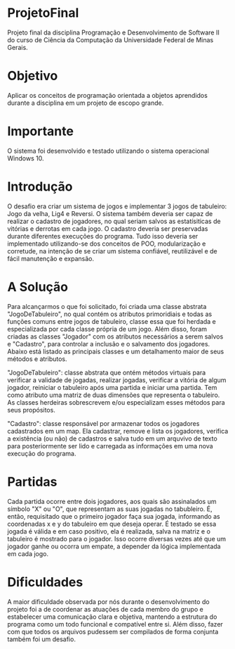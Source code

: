 # ProjetoFinal
Projeto final da disciplina Programação e Desenvolvimento de Software II do curso de Ciência da Computação da Universidade Federal de Minas Gerais.

# Objetivo
Aplicar os conceitos de programação orientada a objetos aprendidos durante a disciplina em um projeto de escopo grande.

# Importante
O sistema foi desenvolvido e testado utilizando o sistema operacional Windows 10.

# Introdução
O desafio era criar um sistema de jogos e implementar 3 jogos de tabuleiro: Jogo da velha, Lig4 e Reversi. O sistema também deveria ser capaz de realizar o cadastro de jogadores, no qual seriam salvos as estatísiticas de vitórias e derrotas em cada jogo. O cadastro deveria ser preservadas durante diferentes execuções do programa. Tudo isso deveria ser implementado utilizando-se dos conceitos de POO, modularização e corretude, na intenção de se criar um sistema confiável, reutilizável e de fácil manutenção e expansão.

# A Solução
Para alcançarmos o que foi solicitado, foi criada uma classe abstrata "JogoDeTabuleiro", no qual contém os atributos primoridiais e todas as funções comuns entre jogos de tabuleiro, classe essa que foi herdada e especializada por cada classe própria de um jogo. Além disso, foram criadas as classes "Jogador" com os atributos necessários a serem salvos e "Cadastro", para controlar a inclusão e o salvamento dos jogadores. Abaixo está listado as principais classes e um detalhamento maior de seus métodos e atributos.

"JogoDeTabuleiro": classe abstrata que ontém métodos virtuais para verificar a validade de jogadas, realizar jogadas, verificar a vitória de algum jogador, reiniciar o tabuleiro após uma partida e iniciar uma partida. Tem como atributo uma matriz de duas dimensões que representa o tabuleiro. As classes herdeiras sobrescrevem e/ou especializam esses métodos para seus propósitos.

"Cadastro": classe responsável por armazenar todos os jogadores cadastrados em um map. Ela cadastrar, remove e lista os jogadores, verifica a existência (ou não) de cadastros e salva tudo em um arquvivo de texto para posteriormente ser lido e carregada as informações em uma nova execução do programa.

# Partidas
Cada partida ocorre entre dois jogadores, aos quais são assinalados um símbolo "X" ou "O", que representam as suas jogadas no tabubleiro. É, então, requisitado que o primeiro jogador faça sua jogada, informando as coordenadas x e y do tabuleiro em que deseja operar. É testado se essa jogada é válida e em caso positivo, ela é realizada, salva na matriz e o tabuleiro é mostrado para o jogador. Isso ocorre diversas vezes até que um jogador ganhe ou ocorra um empate, a depender da lógica implementada em cada jogo.

# Dificuldades
A maior dificuldade observada por nós durante o desenvolvimento do projeto foi a de coordenar as atuações de cada membro do grupo e estabelecer uma comunicação clara e objetiva, mantendo a estrutura do programa como um todo funcional e compatível entre si. Além disso, fazer com que todos os arquivos pudessem ser compilados de forma conjunta também foi um desafio.
